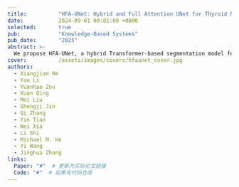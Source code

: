 ```yaml
---
title:          "HFA-UNet: Hybrid and Full Attention UNet for Thyroid Nodule Segmentation"
date:           2024-09-01 00:01:00 +0800
selected:       true
pub:            "Knowledge-Based Systems"
pub_date:       "2025"
abstract: >-
  We propose HFA-UNet, a hybrid Transformer-based segmentation model featuring a full-attention multi-scale fusion stage (FA-MSF) that uses atrous convolutions to gather multi-scale context and integrates CBAM to enhance boundary features. Our adaptive skip connection mechanism dynamically adjusts based on input image resolution, achieving state-of-the-art performance across multiple public datasets (DDTI, TN3K, Stanford Cine-Clip) with Dice score improvements up to 2.36% and mIoU up to 4.88%.
cover:          /assets/images/covers/hfaunet_cover.jpg
authors:
  - Xiangjian He
  - Yao Li
  - Yuanhao Zou
  - Xuan Qing
  - Mei Liu
  - Shengji Jin
  - Qi Zhang
  - Yin Tian
  - Wei Xia
  - Li Shi
  - Michael M. He
  - Yi Wang
  - Jinghua Zhang
links:
  Paper: "#"  # 更新为实际论文链接
  Code: "#"  # 如果有代码仓库
---
```

